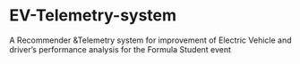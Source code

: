 # EV-Telemetry-system
A Recommender &amp;Telemetry system for improvement of Electric Vehicle and driver’s performance analysis for the Formula Student event
